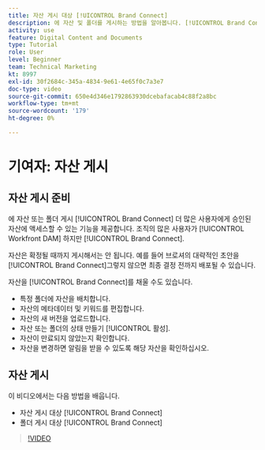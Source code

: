 ```yaml
---
title: 자산 게시 대상 [!UICONTROL Brand Connect]
description: 에 자산 및 폴더를 게시하는 방법을 알아봅니다. [!UICONTROL Brand Connect] in [!UICONTROL Workfront DAM].
activity: use
feature: Digital Content and Documents
type: Tutorial
role: User
level: Beginner
team: Technical Marketing
kt: 8997
exl-id: 30f2684c-345a-4834-9e61-4e65f0c7a3e7
doc-type: video
source-git-commit: 650e4d346e1792863930dcebafacab4c88f2a8bc
workflow-type: tm+mt
source-wordcount: '179'
ht-degree: 0%

---
```


# 기여자: 자산 게시

## 자산 게시 준비

에 자산 또는 폴더 게시 [!UICONTROL Brand Connect] 더 많은 사용자에게 승인된 자산에 액세스할 수 있는 기능을 제공합니다. 조직의 많은 사용자가 [!UICONTROL Workfront DAM] 하지만 [!UICONTROL Brand Connect].

자산은 확정될 때까지 게시해서는 안 됩니다. 예를 들어 브로셔의 대략적인 초안을 [!UICONTROL Brand Connect]그렇지 않으면 최종 결정 전까지 배포될 수 있습니다.

자산을 [!UICONTROL Brand Connect]를 채울 수도 있습니다.

* 특정 폴더에 자산을 배치합니다.
* 자산의 메타데이터 및 키워드를 편집합니다.
* 자산의 새 버전을 업로드합니다.
* 자산 또는 폴더의 상태 만들기 [!UICONTROL 활성].
* 자산이 만료되지 않았는지 확인합니다.
* 자산을 변경하면 알림을 받을 수 있도록 해당 자산을 확인하십시오.

## 자산 게시

이 비디오에서는 다음 방법을 배웁니다.

* 자산 게시 대상 [!UICONTROL Brand Connect]
* 폴더 게시 대상 [!UICONTROL Brand Connect]

>[!VIDEO](https://video.tv.adobe.com/v/335257/?quality=12&learn=on)
